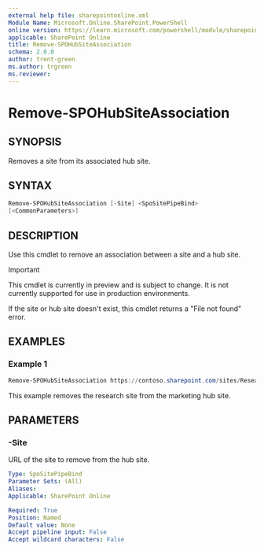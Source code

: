 ```yaml
---
external help file: sharepointonline.xml
Module Name: Microsoft.Online.SharePoint.PowerShell
online version: https://learn.microsoft.com/powershell/module/sharepoint-online/remove-spohubsiteassociation
applicable: SharePoint Online
title: Remove-SPOHubSiteAssociation
schema: 2.0.0
author: trent-green
ms.author: trgreen
ms.reviewer:
---
```


# Remove-SPOHubSiteAssociation

## SYNOPSIS

Removes a site from its associated hub site.

## SYNTAX

```powershell
Remove-SPOHubSiteAssociation [-Site] <SpoSitePipeBind>
[<CommonParameters>]
```

## DESCRIPTION

Use this cmdlet to remove an association between a site and a hub site.

> [!IMPORTANT]
> This cmdlet is currently in preview and is subject to change. It is not currently supported for use in production environments.

If the site or hub site doesn't exist, this cmdlet returns a "File not found" error.

## EXAMPLES

### Example 1

```powershell
Remove-SPOHubSiteAssociation https://contoso.sharepoint.com/sites/Research
```

This example removes the research site from the marketing hub site.

## PARAMETERS

### -Site

URL of the site to remove from the hub site.

```yaml
Type: SpoSitePipeBind
Parameter Sets: (All)
Aliases:
Applicable: SharePoint Online

Required: True
Position: Named
Default value: None
Accept pipeline input: False
Accept wildcard characters: False
```
